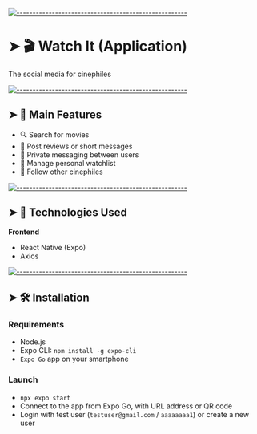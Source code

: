 <!-- ⚠️ This README has been generated from the file(s) "blueprint.md" ⚠️-->

[![-----------------------------------------------------](https://raw.githubusercontent.com/andreasbm/readme/master/assets/lines/colored.png)](#-watch-it-application)

# ➤ 🎬 Watch It (Application)

The social media for cinephiles

[![-----------------------------------------------------](https://raw.githubusercontent.com/andreasbm/readme/master/assets/lines/colored.png)](#-main-features)

## ➤ 📲 Main Features

-   🔍 Search for movies
-   📝 Post reviews or short messages
-   📩 Private messaging between users
-   🎥 Manage personal watchlist
-   👥 Follow other cinephiles

[![-----------------------------------------------------](https://raw.githubusercontent.com/andreasbm/readme/master/assets/lines/colored.png)](#-technologies-used)

## ➤ 🚀 Technologies Used

**Frontend**

-   React Native (Expo)
-   Axios

[![-----------------------------------------------------](https://raw.githubusercontent.com/andreasbm/readme/master/assets/lines/colored.png)](#-installation)

## ➤ 🛠️ Installation

### Requirements

-   Node.js
-   Expo CLI: `npm install -g expo-cli`
-   `Expo Go` app on your smartphone

### Launch

-   `npx expo start`
-   Connect to the app from Expo Go, with URL address or QR code
-   Login with test user (`testuser@gmail.com` / `aaaaaaaa1`) or create a new user
